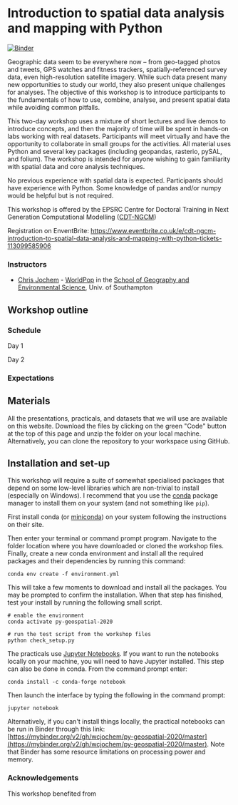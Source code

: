 # Introduction to spatial data analysis and mapping with Python

[![Binder](https://mybinder.org/badge_logo.svg)](https://mybinder.org/v2/gh/wcjochem/py-geospatial-2020/master)

Geographic data seem to be everywhere now – from geo-tagged photos and tweets, GPS watches and fitness trackers, spatially-referenced survey data, even high-resolution satellite imagery. While such data present many new opportunities to study our world, they also present unique challenges for analyses. The objective of this workshop is to introduce participants to the fundamentals of how to use, combine, analyse, and present spatial data while avoiding common pitfalls.

This two-day workshop uses a mixture of short lectures and live demos to introduce concepts, and then the majority of time will be spent in hands-on labs working with real datasets. Participants will meet virtually and have the opportunity to collaborate in small groups for the activities. All material uses Python and several key packages (including geopandas, rasterio, pySAL, and folium). The workshop is intended for anyone wishing to gain familiarity with spatial data and core analysis techniques.

No previous experience with spatial data is expected. Participants should have experience with Python. Some knowledge of pandas and/or numpy would be helpful but is not required. 

This workshop is offered by the EPSRC Centre for Doctoral Training in Next Generation Computational Modelling ([CDT-NGCM](http://www.ngcm.soton.ac.uk/))

Registration on EnventBrite: https://www.eventbrite.co.uk/e/cdt-ngcm-introduction-to-spatial-data-analysis-and-mapping-with-python-tickets-113099585906

### Instructors
* [Chris Jochem](https://www.wcjochem.com) - [WorldPop](https://www.worldpop.org) in the [School of Geography and Environmental Science](https://www.southampton.ac.uk/geography), Univ. of Southampton


## Workshop outline

### Schedule
Day 1

Day 2

### Expectations

## Materials
All the presentations, practicals, and datasets that we will use are available on this website. Download the files by clicking on the green "Code" button at the top of this page and unzip the folder on your local machine. Alternatively, you can clone the repository to your workspace using GitHub.

## Installation and set-up
This workshop will require a suite of somewhat specialised packages that depend on some low-level libraries which are non-trivial to install (especially on Windows). I recommend that you use the [conda](https://docs.conda.io/projects/conda/en/latest/index.html) package manager to install them on your system (and not something like `pip`).

First install conda (or [miniconda](https://docs.conda.io/en/latest/miniconda.html)) on your system following the instructions on their site. 

Then enter your terminal or command prompt program. Navigate to the folder location where you have downloaded or cloned the workshop files. Finally, create a new conda environment and install all the required packages and their dependencies by running this command:

```
conda env create -f environment.yml 
```

This will take a few moments to download and install all the packages. You may be prompted to confirm the installation. When that step has finished, test your install by running the following small script.

```
# enable the environment
conda activate py-geospatial-2020

# run the test script from the workshop files
python check_setup.py
```

The practicals use [Jupyter Notebooks](https://jupyter.org/index.html). If you want to run the notebooks locally on your machine, you will need to have Jupyter installed. This step can also be done in conda. From the command prompt enter:

```
conda install -c conda-forge notebook
```

Then launch the interface by typing the following in the command prompt:

```
jupyter notebook
```

Alternatively, if you can't install things locally, the practical notebooks can be run in Binder through this link: [https://mybinder.org/v2/gh/wcjochem/py-geospatial-2020/master](https://mybinder.org/v2/gh/wcjochem/py-geospatial-2020/master). Note that Binder has some resource limitations on processing power and memory.

### Acknowledgements
This workshop benefited from 


